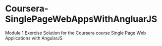 # Coursera-SinglePageWebAppsWithAngluarJS
Module 1 Exercise Solution for the Coursera course Single Page Web Applications with AngularJS
